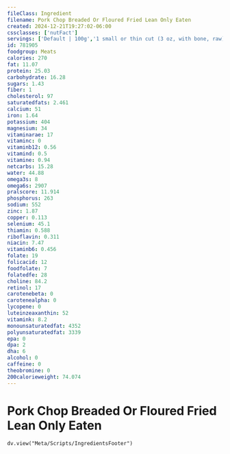 ```yaml
---
fileClass: Ingredient
filename: Pork Chop Breaded Or Floured Fried Lean Only Eaten
created: 2024-12-21T19:27:02-06:00
cssclasses: ['nutFact']
servings: ['Default | 100g','1 small or thin cut (3 oz, with bone, raw) (yield after cooking, bone and fat removed) | 44','1 medium (5.5 oz, with bone, raw) (yield after cooking, bone and fat removed) | 80','1 large (8 oz, with bone, raw) (yield after cooking, bone and fat removed) | 117','1 oz, with bone, raw (yield after cooking, bone and fat removed) | 15','1 oz, with bone, cooked (yield after bone and fat removed) | 19','1 oz, boneless, raw (yield after cooking, fat removed) | 21','1 oz, boneless, cooked (yield after fat removed) | 30','1 cubic inch, boneless, cooked, fat removed | 17','1 cup, cooked, diced | 134']
id: 781905
foodgroup: Meats
calories: 270
fat: 11.07
protein: 25.03
carbohydrate: 16.28
sugars: 1.43
fiber: 1
cholesterol: 97
saturatedfats: 2.461
calcium: 51
iron: 1.64
potassium: 404
magnesium: 34
vitaminarae: 17
vitaminc: 0
vitaminb12: 0.56
vitamind: 0.5
vitamine: 0.94
netcarbs: 15.28
water: 44.88
omega3s: 8
omega6s: 2907
pralscore: 11.914
phosphorus: 263
sodium: 552
zinc: 1.87
copper: 0.113
selenium: 45.1
thiamin: 0.588
riboflavin: 0.311
niacin: 7.47
vitaminb6: 0.456
folate: 19
folicacid: 12
foodfolate: 7
folatedfe: 28
choline: 84.2
retinol: 17
carotenebeta: 0
carotenealpha: 0
lycopene: 0
luteinzeaxanthin: 52
vitamink: 8.2
monounsaturatedfat: 4352
polyunsaturatedfat: 3339
epa: 0
dpa: 2
dha: 6
alcohol: 0
caffeine: 0
theobromine: 0
200calorieweight: 74.074
---
```


# Pork Chop Breaded Or Floured Fried Lean Only Eaten

```dataviewjs
dv.view("Meta/Scripts/IngredientsFooter")
```